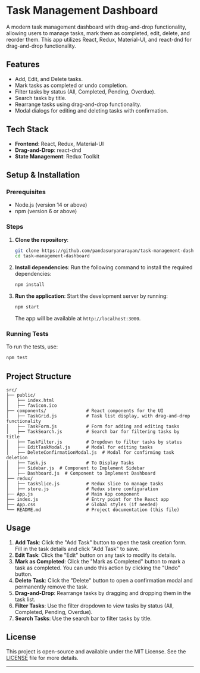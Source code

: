 # Task Management Dashboard

A modern task management dashboard with drag-and-drop functionality, allowing users to manage tasks, mark them as completed, edit, delete, and reorder them. This app utilizes React, Redux, Material-UI, and react-dnd for drag-and-drop functionality.

## Features
- Add, Edit, and Delete tasks.
- Mark tasks as completed or undo completion.
- Filter tasks by status (All, Completed, Pending, Overdue).
- Search tasks by title.
- Rearrange tasks using drag-and-drop functionality.
- Modal dialogs for editing and deleting tasks with confirmation.
  
## Tech Stack
- **Frontend**: React, Redux, Material-UI
- **Drag-and-Drop**: react-dnd
- **State Management**: Redux Toolkit

## Setup & Installation

### Prerequisites
- Node.js (version 14 or above)
- npm (version 6 or above)

### Steps

1. **Clone the repository**:
   ```bash
   git clone https://github.com/pandasuryanarayan/task-management-dashboard.git
   cd task-management-dashboard
   ```

2. **Install dependencies**:
   Run the following command to install the required dependencies:
   ```bash
   npm install
   ```

3. **Run the application**:
   Start the development server by running:
   ```bash
   npm start
   ```
   The app will be available at `http://localhost:3000`.

### Running Tests

To run the tests, use:
```bash
npm test
```

## Project Structure

```
src/
├── public/
│   ├── index.html
│   ├── favicon.ico
├── components/               # React components for the UI
│   ├── TaskGrid.js           # Task list display, with drag-and-drop functionality
│   ├── TaskForm.js           # Form for adding and editing tasks
│   ├── TaskSearch.js         # Search bar for filtering tasks by title
│   ├── TaskFilter.js         # Dropdown to filter tasks by status
│   ├── EditTaskModal.js      # Modal for editing tasks
│   ├── DeleteConfirmationModal.js  # Modal for confirming task deletion
│   ├── Task.js               # To Display Tasks
│   ├── Sidebar.js  # Component to Implement Sidebar
│   ├── Dashboard.js  # Component to Implement Dashboard
├── redux/
│   ├── taskSlice.js          # Redux slice to manage tasks
│   ├── store.js              # Redux store configuration
├── App.js                    # Main App component
├── index.js                  # Entry point for the React app
├── App.css                   # Global styles (if needed)
└── README.md                 # Project documentation (this file)
```

## Usage

1. **Add Task**: Click the "Add Task" button to open the task creation form. Fill in the task details and click "Add Task" to save.
2. **Edit Task**: Click the "Edit" button on any task to modify its details.
3. **Mark as Completed**: Click the "Mark as Completed" button to mark a task as completed. You can undo this action by clicking the "Undo" button.
4. **Delete Task**: Click the "Delete" button to open a confirmation modal and permanently remove the task.
5. **Drag-and-Drop**: Rearrange tasks by dragging and dropping them in the task list.
6. **Filter Tasks**: Use the filter dropdown to view tasks by status (All, Completed, Pending, Overdue).
7. **Search Tasks**: Use the search bar to filter tasks by title.

## License

This project is open-source and available under the MIT License. See the [LICENSE](LICENSE) file for more details.

---